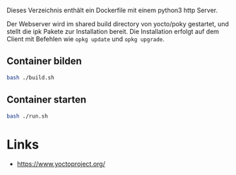 Dieses Verzeichnis enthält ein Dockerfile mit einem python3 http Server.

Der Webserver wird im shared build directory von yocto/poky gestartet, und
stellt die ipk Pakete zur Installation bereit.
Die Installation erfolgt auf dem Client mit Befehlen wie `opkg update` und
`opkg upgrade`.

## Container bilden

```bash
bash ./build.sh
```

## Container starten

```bash
bash ./run.sh
```


# Links

- https://www.yoctoproject.org/
